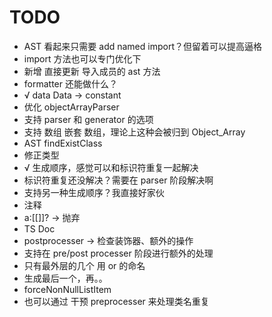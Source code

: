 # TODO

- AST 看起来只需要 add named import？但留着可以提高逼格
- import 方法也可以专门优化下
- 新增 直接更新 导入成员的 ast 方法
- formatter 还能做什么？
- √ data Data -> constant
- 优化 objectArrayParser
- 支持 parser 和 generator 的选项
- 支持 数组 嵌套 数组，理论上这种会被归到 Object_Array
- AST findExistClass
- 修正类型
- √ 生成顺序，感觉可以和标识符重复一起解决
- 标识符重复还没解决？需要在 parser 阶段解决啊
- 支持另一种生成顺序？我直接好家伙
- 注释
- a:[[]]? -> 抛弃
- TS Doc
- postprocesser -> 检查装饰器、额外的操作
- 支持在 pre/post processer 阶段进行额外的处理
- 只有最外层的几个 用 or 的命名
- 生成最后一个，再。。
- forceNonNullListItem
- 也可以通过 干预 preprocesser 来处理类名重复
